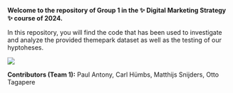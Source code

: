 **Welcome to the repository of Group 1 in the ✨ Digital Marketing Strategy ✨ course of 2024.**

In this repository, you will find the code that has been used to investigate and analyze the provided themepark dataset as well as the testing of our hyptoheses.

![](https://i.pinimg.com/originals/6a/c1/fa/6ac1faaa1fa28a7a185f3dfda353b5d5.gif)

**Contributors (Team 1):**
Paul Antony,
Carl Hümbs,
Matthijs Snijders,
Otto Tagapere
